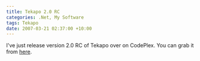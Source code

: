 ```yaml
---
title: Tekapo 2.0 RC
categories: .Net, My Software
tags: Tekapo
date: 2007-03-21 02:37:00 +10:00
---
```


I've just release version 2.0 RC of Tekapo over on CodePlex. You can grab it from [here][0].

[0]: http://www.codeplex.com/tekapo/Release/ProjectReleases.aspx?ReleaseId=2436

